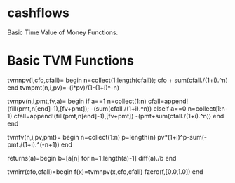 # cashflows

Basic Time Value of Money Functions. 

# Basic TVM Functions
tvmnpv(i,cfo,cfall)= begin
		n=collect(1:length(cfall));
		cfo + sum(cfall./(1+i).^n)
end
tvmpmt(n,i,pv)=-(i*pv)/(1-(1+i)^-n)

tvmpv(n,i,pmt,fv,a)= begin
	if a==1
		n=collect(1:n)
		cfall=append!(fill(pmt,n[end]-1),[fv+pmt]);
		-(sum(cfall./(1+i).^n))
	elseif a==0
		n=collect(1:n-1)
		cfall=append!(fill(pmt,n[end]-1),[fv+pmt])
		-(pmt+sum(cfall./(1+i).^n))
	end
	end


tvmfv(n,i,pv,pmt)= begin
	n=collect(1:n)
	p=length(n)
	pv*(1+i)^p-sum(-pmt./(1+i).^(-n+1))
	end
  
returns(a)=begin
	b=[a[n] for n=1:length(a)-1]
	diff(a)./b
	end

tvmirr(cfo,cfall)=begin
	f(x)=tvmnpv(x,cfo,cfall)
	fzero(f,[0.0,1.0])
	end



